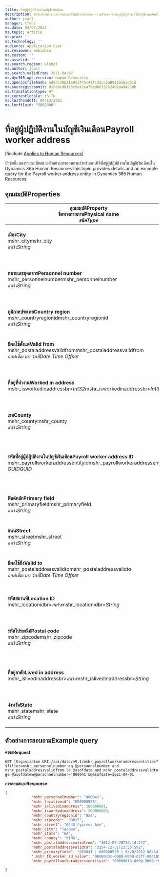 ```yaml
---
title: ที่อยู่ผู้ปฏิบัติงานในบัญชีเงินเดือน
description: หัวข้อนี้แสดงรายละเอียดและตัวอย่างการสอบถามสำหรับเอนทิตีที่อยู่ผู้ปฏิบัติงานในบัญชีเงินเดือนใน Dynamics 365 Human Resources
author: jcart
manager: tfehr
ms.date: 04/07/2021
ms.topic: article
ms.prod: ''
ms.technology: ''
audience: Application User
ms.reviewer: anbichse
ms.custom: ''
ms.assetid: ''
ms.search.region: Global
ms.author: jcart
ms.search.validFrom: 2021-04-07
ms.dyn365.ops.version: Human Resources
ms.openlocfilehash: 6d93c38b21e953446142fc32cc2a0911616ac61d
ms.sourcegitcommit: d18d9cdb175c9d42eafbed66352c24b2aa94258b
ms.translationtype: HT
ms.contentlocale: th-TH
ms.lasthandoff: 04/13/2021
ms.locfileid: "5882086"
---
```

# <a name="payroll-worker-address"></a><span data-ttu-id="54224-103">ที่อยู่ผู้ปฏิบัติงานในบัญชีเงินเดือน</span><span class="sxs-lookup"><span data-stu-id="54224-103">Payroll worker address</span></span>

[!include [Applies to Human Resources](../includes/applies-to-hr.md)]

<span data-ttu-id="54224-104">หัวข้อนี้แสดงรายละเอียดและตัวอย่างการสอบถามสำหรับเอนทิตีที่อยู่ผู้ปฏิบัติงานในบัญชีเงินเดือนใน Dynamics 365 Human Resources</span><span class="sxs-lookup"><span data-stu-id="54224-104">This topic provides details and an example query for the Payroll worker address entity in Dynamics 365 Human Resources.</span></span>

## <a name="properties"></a><span data-ttu-id="54224-105">คุณสมบัติ</span><span class="sxs-lookup"><span data-stu-id="54224-105">Properties</span></span>

| <span data-ttu-id="54224-106">คุณสมบัติ</span><span class="sxs-lookup"><span data-stu-id="54224-106">Property</span></span><br><span data-ttu-id="54224-107">**ชื่อทางกายภาพ**</span><span class="sxs-lookup"><span data-stu-id="54224-107">**Physical name**</span></span><br><span data-ttu-id="54224-108">**_ชนิด_**</span><span class="sxs-lookup"><span data-stu-id="54224-108">**_Type_**</span></span> | <span data-ttu-id="54224-109">ใช้</span><span class="sxs-lookup"><span data-stu-id="54224-109">Use</span></span> | <span data-ttu-id="54224-110">คำอธิบาย</span><span class="sxs-lookup"><span data-stu-id="54224-110">Description</span></span> |
| --- | --- | --- |
| <span data-ttu-id="54224-111">**เมือง**</span><span class="sxs-lookup"><span data-stu-id="54224-111">**City**</span></span><br><span data-ttu-id="54224-112">mshr_city</span><span class="sxs-lookup"><span data-stu-id="54224-112">mshr_city</span></span><br><span data-ttu-id="54224-113">*สตริง*</span><span class="sxs-lookup"><span data-stu-id="54224-113">*String*</span></span> | <span data-ttu-id="54224-114">อ่านอย่างเดียว</span><span class="sxs-lookup"><span data-stu-id="54224-114">Read-only</span></span><br><span data-ttu-id="54224-115">ต้องระบุ</span><span class="sxs-lookup"><span data-stu-id="54224-115">Required</span></span> | <span data-ttu-id="54224-116">เมืองที่ระบุสำหรับที่อยู่</span><span class="sxs-lookup"><span data-stu-id="54224-116">The city defined for the address.</span></span>   |
| <span data-ttu-id="54224-117">**หมายเลขบุคลากร**</span><span class="sxs-lookup"><span data-stu-id="54224-117">**Personnel number**</span></span><br><span data-ttu-id="54224-118">mshr_personnelnumber</span><span class="sxs-lookup"><span data-stu-id="54224-118">mshr_personnelnumber</span></span><br><span data-ttu-id="54224-119">*สตริง*</span><span class="sxs-lookup"><span data-stu-id="54224-119">*String*</span></span> | <span data-ttu-id="54224-120">อ่านอย่างเดียว</span><span class="sxs-lookup"><span data-stu-id="54224-120">Read-only</span></span><br><span data-ttu-id="54224-121">ต้องระบุ</span><span class="sxs-lookup"><span data-stu-id="54224-121">Required</span></span> | <span data-ttu-id="54224-122">หมายเลขด้านบุคลากรที่ไม่ซ้ำกันของพนักงาน</span><span class="sxs-lookup"><span data-stu-id="54224-122">The employee's unique personnel number.</span></span>  |
| <span data-ttu-id="54224-123">**ภูมิภาคประเทศ**</span><span class="sxs-lookup"><span data-stu-id="54224-123">**Country region**</span></span><br><span data-ttu-id="54224-124">mshr_countryregionid</span><span class="sxs-lookup"><span data-stu-id="54224-124">mshr_countryregionid</span></span><br><span data-ttu-id="54224-125">*สตริง*</span><span class="sxs-lookup"><span data-stu-id="54224-125">*String*</span></span> | <span data-ttu-id="54224-126">อ่านอย่างเดียว</span><span class="sxs-lookup"><span data-stu-id="54224-126">Read-only</span></span><br><span data-ttu-id="54224-127">ต้องระบุ</span><span class="sxs-lookup"><span data-stu-id="54224-127">Required</span></span> | <span data-ttu-id="54224-128">ภูมิภาคประเทศที่ระบุสำหรับที่อยู่</span><span class="sxs-lookup"><span data-stu-id="54224-128">The country region defined for the address</span></span>  |
| <span data-ttu-id="54224-129">**มีผลใช้ตั้งแต่**</span><span class="sxs-lookup"><span data-stu-id="54224-129">**Valid from**</span></span><br><span data-ttu-id="54224-130">mshr_postaladdressvalidfrom</span><span class="sxs-lookup"><span data-stu-id="54224-130">mshr_postaladdressvalidfrom</span></span><br><span data-ttu-id="54224-131">*ออฟเซ็ตเวลา วันที่*</span><span class="sxs-lookup"><span data-stu-id="54224-131">*Date Time Offset*</span></span> | <span data-ttu-id="54224-132">อ่านอย่างเดียว</span><span class="sxs-lookup"><span data-stu-id="54224-132">Read-only</span></span> <br><span data-ttu-id="54224-133">ต้องระบุ</span><span class="sxs-lookup"><span data-stu-id="54224-133">Required</span></span> | <span data-ttu-id="54224-134">วันที่ที่ที่อยู่มีผลบังคับใช้</span><span class="sxs-lookup"><span data-stu-id="54224-134">The date the address is valid from.</span></span> |
| <span data-ttu-id="54224-135">**ที่อยู่ที่ทำงาน**</span><span class="sxs-lookup"><span data-stu-id="54224-135">**Worked in address**</span></span><br><span data-ttu-id="54224-136">mshr_isworkedinaddressbr>*Int32*</span><span class="sxs-lookup"><span data-stu-id="54224-136">mshr_isworkedinaddressbr>*Int32*</span></span> | <span data-ttu-id="54224-137">อ่านอย่างเดียว</span><span class="sxs-lookup"><span data-stu-id="54224-137">Read-only</span></span><br><span data-ttu-id="54224-138">ต้องระบุ</span><span class="sxs-lookup"><span data-stu-id="54224-138">Required</span></span> | <span data-ttu-id="54224-139">แสดงถ้าที่อยู่เป็นที่อยู่ที่พนักงานทำงาน</span><span class="sxs-lookup"><span data-stu-id="54224-139">Denotes if the address is where the employee works.</span></span> |
| <span data-ttu-id="54224-140">**เขต**</span><span class="sxs-lookup"><span data-stu-id="54224-140">**County**</span></span><br><span data-ttu-id="54224-141">mshr_county</span><span class="sxs-lookup"><span data-stu-id="54224-141">mshr_county</span></span><br><span data-ttu-id="54224-142">*สตริง*</span><span class="sxs-lookup"><span data-stu-id="54224-142">*String*</span></span> | <span data-ttu-id="54224-143">อ่านอย่างเดียว</span><span class="sxs-lookup"><span data-stu-id="54224-143">Read-only</span></span><br><span data-ttu-id="54224-144">ต้องระบุ</span><span class="sxs-lookup"><span data-stu-id="54224-144">Required</span></span> | <span data-ttu-id="54224-145">ประเทศที่ระบุสำหรับที่อยู่</span><span class="sxs-lookup"><span data-stu-id="54224-145">The county defined for the address.</span></span>  |
| <span data-ttu-id="54224-146">**รหัสที่อยู่ผู้ปฏิบัติงานในบัญชีเงินเดือน**</span><span class="sxs-lookup"><span data-stu-id="54224-146">**Payroll worker address ID**</span></span><br><span data-ttu-id="54224-147">mshr_payrollworkeraddressentityid</span><span class="sxs-lookup"><span data-stu-id="54224-147">mshr_payrollworkeraddressentityid</span></span><br><span data-ttu-id="54224-148">*GUID*</span><span class="sxs-lookup"><span data-stu-id="54224-148">*GUID*</span></span> | <span data-ttu-id="54224-149">ต้องระบุ</span><span class="sxs-lookup"><span data-stu-id="54224-149">Required</span></span><br><span data-ttu-id="54224-150">ระบบสร้างขึ้น</span><span class="sxs-lookup"><span data-stu-id="54224-150">System generated</span></span> | <span data-ttu-id="54224-151">ค่า GUID ที่ระบบสร้างขึ้นเพื่อระบุถึงที่อยู่เฉพาะ</span><span class="sxs-lookup"><span data-stu-id="54224-151">A system-generated GUID value to uniquely identify the address.</span></span>  |
| <span data-ttu-id="54224-152">**ฟิลด์หลัก**</span><span class="sxs-lookup"><span data-stu-id="54224-152">**Primary field**</span></span><br><span data-ttu-id="54224-153">mshr_primaryfield</span><span class="sxs-lookup"><span data-stu-id="54224-153">mshr_primaryfield</span></span><br><span data-ttu-id="54224-154">*สตริง*</span><span class="sxs-lookup"><span data-stu-id="54224-154">*String*</span></span> | <span data-ttu-id="54224-155">อ่านอย่างเดียว</span><span class="sxs-lookup"><span data-stu-id="54224-155">Read-only</span></span><br><span data-ttu-id="54224-156">ต้องระบุ</span><span class="sxs-lookup"><span data-stu-id="54224-156">Required</span></span> |  |
| <span data-ttu-id="54224-157">**ถนน**</span><span class="sxs-lookup"><span data-stu-id="54224-157">**Street**</span></span><br><span data-ttu-id="54224-158">mshr_street</span><span class="sxs-lookup"><span data-stu-id="54224-158">mshr_street</span></span><br><span data-ttu-id="54224-159">*สตริง*</span><span class="sxs-lookup"><span data-stu-id="54224-159">*String*</span></span> | <span data-ttu-id="54224-160">อ่านอย่างเดียว</span><span class="sxs-lookup"><span data-stu-id="54224-160">Read-only</span></span><br><span data-ttu-id="54224-161">ต้องระบุ</span><span class="sxs-lookup"><span data-stu-id="54224-161">Required</span></span> | <span data-ttu-id="54224-162">ถนนที่ระบุสำหรับที่อยู่</span><span class="sxs-lookup"><span data-stu-id="54224-162">The street defined for the address.</span></span> |
| <span data-ttu-id="54224-163">**มีผลใช้ถึง**</span><span class="sxs-lookup"><span data-stu-id="54224-163">**Valid to**</span></span><br><span data-ttu-id="54224-164">mshr_postaladdressvalidto</span><span class="sxs-lookup"><span data-stu-id="54224-164">mshr_postaladdressvalidto</span></span><br><span data-ttu-id="54224-165">*ออฟเซ็ตเวลา วันที่*</span><span class="sxs-lookup"><span data-stu-id="54224-165">*Date Time Offset*</span></span> | <span data-ttu-id="54224-166">อ่านอย่างเดียว</span><span class="sxs-lookup"><span data-stu-id="54224-166">Read-only</span></span> <br><span data-ttu-id="54224-167">ต้องระบุ</span><span class="sxs-lookup"><span data-stu-id="54224-167">Required</span></span> | <span data-ttu-id="54224-168">วันที่ที่ที่อยู่มีผลบังคับใช้ถึง</span><span class="sxs-lookup"><span data-stu-id="54224-168">The date the address is valid to.</span></span>  |
| <span data-ttu-id="54224-169">**รหัสสถานที่**</span><span class="sxs-lookup"><span data-stu-id="54224-169">**Location ID**</span></span><br><span data-ttu-id="54224-170">mshr_locationidbr>*สตริง*</span><span class="sxs-lookup"><span data-stu-id="54224-170">mshr_locationidbr>*String*</span></span> | <span data-ttu-id="54224-171">อ่านอย่างเดียว</span><span class="sxs-lookup"><span data-stu-id="54224-171">Read-only</span></span> <br><span data-ttu-id="54224-172">ต้องระบุ</span><span class="sxs-lookup"><span data-stu-id="54224-172">Required</span></span> | <span data-ttu-id="54224-173">รหัสของที่อยู่</span><span class="sxs-lookup"><span data-stu-id="54224-173">The ID for the address.</span></span>  |
| <span data-ttu-id="54224-174">**รหัสไปรษณีย์**</span><span class="sxs-lookup"><span data-stu-id="54224-174">**Postal code**</span></span><br><span data-ttu-id="54224-175">mshr_zipcode</span><span class="sxs-lookup"><span data-stu-id="54224-175">mshr_zipcode</span></span><br><span data-ttu-id="54224-176">*สตริง*</span><span class="sxs-lookup"><span data-stu-id="54224-176">*String*</span></span> | <span data-ttu-id="54224-177">อ่านอย่างเดียว</span><span class="sxs-lookup"><span data-stu-id="54224-177">Read-only</span></span> <br><span data-ttu-id="54224-178">ต้องระบุ</span><span class="sxs-lookup"><span data-stu-id="54224-178">Required</span></span> |<span data-ttu-id="54224-179">หมายเลขรหัสที่กําหนดไว้ให้กับพนักงาน</span><span class="sxs-lookup"><span data-stu-id="54224-179">The identification number defined for the employee.</span></span>  |
| <span data-ttu-id="54224-180">**ที่อยู่อาศัย**</span><span class="sxs-lookup"><span data-stu-id="54224-180">**Lived in address**</span></span><br><span data-ttu-id="54224-181">mshr_islivedinaddressbr>*สตริง*</span><span class="sxs-lookup"><span data-stu-id="54224-181">mshr_islivedinaddressbr>*String*</span></span> | <span data-ttu-id="54224-182">อ่านอย่างเดียว</span><span class="sxs-lookup"><span data-stu-id="54224-182">Read-only</span></span><br><span data-ttu-id="54224-183">ต้องระบุ</span><span class="sxs-lookup"><span data-stu-id="54224-183">Required</span></span> | <span data-ttu-id="54224-184">แสดงถ้าที่อยู่เป็นที่อยู่ที่พนักงานอาศัย</span><span class="sxs-lookup"><span data-stu-id="54224-184">Denotes if the address is where the employee lives.</span></span> |
| <span data-ttu-id="54224-185">**จังหวัด**</span><span class="sxs-lookup"><span data-stu-id="54224-185">**State**</span></span><br><span data-ttu-id="54224-186">mshr_state</span><span class="sxs-lookup"><span data-stu-id="54224-186">mshr_state</span></span><br><span data-ttu-id="54224-187">*สตริง*</span><span class="sxs-lookup"><span data-stu-id="54224-187">*String*</span></span> | <span data-ttu-id="54224-188">อ่านอย่างเดียว</span><span class="sxs-lookup"><span data-stu-id="54224-188">Read-only</span></span><br><span data-ttu-id="54224-189">ต้องระบุ</span><span class="sxs-lookup"><span data-stu-id="54224-189">Required</span></span> | <span data-ttu-id="54224-190">รัฐที่ระบุสำหรับที่อยู่</span><span class="sxs-lookup"><span data-stu-id="54224-190">The state defined for the address.</span></span>  |

## <a name="example-query"></a><span data-ttu-id="54224-191">ตัวอย่างการสอบถาม</span><span class="sxs-lookup"><span data-stu-id="54224-191">Example query</span></span>

<span data-ttu-id="54224-192">**คำขอ**</span><span class="sxs-lookup"><span data-stu-id="54224-192">**Request**</span></span>

```http
GET [Organizaton URI]/api/data/v9.1/mshr_payrollworkeraddressentities?$filter=mshr_personnelnumber eq @personnelnumber and mshr_postaladdressvalidfrom le @asofdate and mshr_postaladdressvalidto ge @asofdate&@personnelnumber='000041'&@asofdate=2021-04-01
```

<span data-ttu-id="54224-193">**การตอบสนอง**</span><span class="sxs-lookup"><span data-stu-id="54224-193">**Response**</span></span>

```json
{
            "mshr_personnelnumber": "000041",
            "mshr_locationid": "000000538",
            "mshr_islivedinaddress": 200000001,
            "mshr_isworkedinaddress": 200000000,
            "mshr_countryregionid": "USA",
            "mshr_zipcode": "99025",
            "mshr_street": "6543 Cypress Ave",
            "mshr_city": "Tacoma",
            "mshr_state": "WA",
            "mshr_county": "KING",
            "mshr_postaladdressvalidfrom": "2012-09-20T20:14:27Z",
            "mshr_postaladdressvalidto": "2154-12-31T23:59:59Z",
            "mshr_primaryfield": "000041 | 000000538 | 9/20/2012 08:14:27 pm",
            "_mshr_fk_worker_id_value": "00000d3c-0000-0000-d5ff-004105000000",
            "mshr_payrollworkeraddressentityid": "000006f0-0000-0000-f90f-014105000000"

}
```
